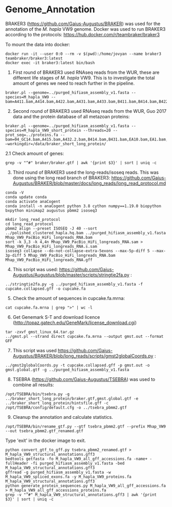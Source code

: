 # Genome_Annotation

BRAKER3 (https://github.com/Gaius-Augustus/BRAKER) was used for the annotation of the _M. hapla_ VW9 genome. Docker was used to run BRAKER3 according to the protocols: https://hub.docker.com/r/teambraker/braker3 

To mount the data into docker: 

```
docker run -it --user 0:0 --rm -v $(pwd):/home/jovyan --name braker3 teambraker/braker3:latest 
docker exec -it braker3:latest bin/bash
```

1. First round of BRAKER3 used RNAseq reads from the WUR, these are different life stages of _M. hapla_ VW9. This is to investigate the total amount of genes we need to reach further in the pipeline.

```
braker.pl --genome=../purged_hifiasm_assembly_v1.fasta --species=M_hapla_VW9 --bam=A411.bam,A414.bam,A422.bam,A431.bam,A433.bam,B411.bam,B414.bam,B422.bam,B425.bam,B433.bam,A412.bam,A415.bam,A424.bam,A432.1.bam,A434.bam,B412.bam,B415.bam,B423.bam,B431.bam,B434.bam,A413.bam,A421.bam,A425.bam,A432.2.bam,A435.bam,B413.bam,B421.bam,B424.bam,B432.bam,B435.bam 
```

2. Second round of BRAKER3 used RNAseq reads from the WUR, Guo 2017 data and the protein database of all metazoan proteins: 

```
braker.pl --genome=../purged_hifiasm_assembly_v1.fasta --species=M_hapla_VW9_short_protein --threads=20 --prot_seq=../proteins.fa --bam=04_GC14.bam,A415.bam,A432.2.bam,B414.bam,B431.bam,EA10.bam,EA1.bam,EA26.bam,EA5.bam,FB15.bam,FB22.bam,FB30.bam,FB3.bam,GC15.bam,GC23.bam,GC31.bam,GC46.bam,GC53.bam,GC8.bam,09_GC42.bam,A421.bam,A433.bam,B415.bam,B432.bam,EA11.bam,EA20.bam,EA27.bam,EA6.bam,FB16.bam,FB23.bam,FB31.bam,FB4.bam,GC16.bam,GC24_GC44.bam,GC32.bam,GC47.bam,GC54A.bam,GC9.bam,12_GC14.bam,A422.bam,A434.bam,B421.bam,B433.bam,EA12.bam,EA21.bam,EA28.bam,EA8.bam,FB17.bam,FB25.bam,FB32.bam,FB6.bam,GC18.bam,GC25.bam,GC35.bam,GC48.bam,GC54C.bam,A411.bam,A424.bam,A435.bam,B422.bam,B434.bam,EA14.bam,EA22.bam,EA30.bam,FB09.bam,FB18.bam,FB26.bam,FB33.bam,FB8.bam,GC19.bam,GC26.bam,GC36.bam,GC4.bam,GC55.bam,A412.bam,A425.bam,B411.bam,B423.bam,B435.bam,EA16.bam,EA23.bam,EA31.bam,FB10.bam,FB19.bam,FB27.bam,FB36.bam,GC01.bam,GC20.bam,GC27_GC29_GC41.bam,GC37.bam,GC50.bam,GC5.bam,A413.bam,A431.bam,B412.bam,B424.bam,EA02.bam,EA17.bam,EA24_GC10.bam,EA32.bam,FB12.bam,FB20.bam,FB28.bam,FB37.bam,GC03.bam,GC21_GC43_GC49.bam,GC28.bam,GC39.bam,GC51.bam,GC6.bam,A414.bam,A432.1.bam,B413.bam,B425.bam,EA09.bam,EA18.bam,EA25.bam,EA3.bam,FB14.bam,FB21.bam,FB2.bam,FB38.bam,GC12_GC42.bam,GC22.bam,GC30.bam,GC45.bam,GC52.bam,GC7.bam –workingdir=/data/braker_short_long_protein/ 
```

2.1 Check amount of genes:

```
grep -v "^#" braker/braker.gtf | awk '{print $3}' | sort | uniq -c
```

3. Third round of BRAKER3 used the long-reads/isoseq reads. This was done using the long read branch of BRAKER3: https://github.com/Gaius-Augustus/BRAKER/blob/master/docs/long_reads/long_read_protocol.md 

```
conda -V
conda update conda
conda activate anaCogent
conda install -n anaCogent python 3.8 cython numpy==1.19.0 biopython bxpython minimap2 augustus pbmm2 isoseq3

mkdir long_read_protocol 
cd long_read_protocol 
pbmm2 align --preset ISOSEQ -J 40 --sort ../polished_clustered_hapla.hq.bam ../purged_hifiasm_assembly_v1.fasta Mhap_VW9_PacBio_HiFi_longreads_RNA.bam 
sort -k 3,3 -k 4,4n Mhap_VW9_PacBio_HiFi_longreads_RNA.sam > Mhap_VW9_PacBio_HiFi_longreads_RNA.s.sam 
isoseq3 collapse --do-not-collapse-extra-5exons --max-5p-diff 5 --max-3p-diff 5 Mhap_VW9_PacBio_HiFi_longreads_RNA.bam Mhap_VW9_PacBio_HiFi_longreads_RNA.gff 
```
4. This script was used:  https://github.com/Gaius-Augustus/Augustus/blob/master/scripts/stringtie2fa.py :

```
../stringtie2fa.py -g ../purged_hifiasm_assembly_v1.fasta -f cupcake.collapsed.gff -o cupcake.fa 
```
5. Check the amount of sequences in cupcake.fa.mrna: 

```
cat cupcake.fa.mrna | grep ">" | wc -l 
```

6. Get Genemark S-T and download licence (http://topaz.gatech.edu/GeneMark/license_download.cgi)

```
tar -zxvf gmst_linux_64.tar.gz
../gmst.pl --strand direct cupcake.fa.mrna --output gmst.out --format GFF 
```

7. This script was used  https://github.com/Gaius-Augustus/BRAKER/blob/long_reads/scripts/gmst2globalCoords.py : 

```
../gmst2globalCoords.py -t cupcake.collapsed.gff -p gmst.out -o gmst.global.gtf -g ../purged_hifiasm_assembly_v1.fasta 
```

8. TSEBRA (https://github.com/Gaius-Augustus/TSEBRA) was used to combine all results: 

```
/opt/TSEBRA/bin/tsebra.py -g ../braker_short_long_protein/braker.gtf,gmst.global.gtf -e ../braker_short_long_protein/hintsfile.gff -c /opt/TSEBRA/config/default.cfg -o ../tsebra_pbmm2.gtf
```

9. Cleanup the annotation and calculate statistics.

```
/opt/TSEBRA/bin/rename_gtf.py --gtf tsebra_pbmm2.gtf --prefix Mhap_VW9 --out tsebra_pbmm2.gtf_renamed.gtf
```

Type 'exit' in the docker image to exit.

```
python convert_gtf_to_gff.py tsebra_pbmm2_renamed.gtf > M_hapla_VW9_structural_annotations.gff3
bedtools getfasta -fo M_hapla_VW9_all_gff_accessions.fa -name+ -fullHeader -fi purged_hifiasm_assembly_v1.fasta -bed M_hapla_VW9_structural_annotations.gff3
gffread -g purged_hifiasm_assembly_v1.fasta -w M_hapla_VW9_spliced_exons.fa -y M_hapla_VW9_proteins.fa M_hapla_VW9_structural_annotations.gff3
python generate_protein_sequences.py M_hapla_VW9_all_gff_accessions.fa > M_hapla_VW9_all_gff_accessions_proteins.fa
grep -v "^#" M_hapla_VW9_structural_annotations.gff3 | awk '{print $3}' | sort | uniq -c      
```
